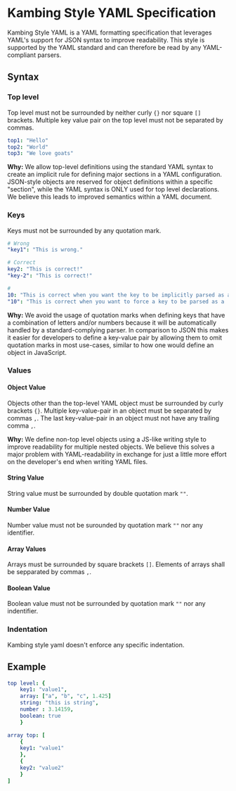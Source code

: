 # Kambing Style YAML Specification

Kambing Style YAML is a YAML formatting specification that leverages YAML's support for JSON syntax to improve readability. 
This style is supported by the YAML standard and can therefore be read by any YAML-compliant parsers.

## Syntax

### Top level

Top level must not be surrounded by neither curly `{}` nor square `[]` brackets.
Multiple key value pair on the top level must not be separated by commas.

```yaml
top1: "Hello"
top2: "World"
top3: "We love goats"
```
**Why:** We allow top-level definitions using the standard YAML syntax to create an implicit rule for defining major sections in a YAML configuration. JSON-style objects are reserved for object definitions within a specific "section", while the YAML syntax is ONLY used for top level declarations. We believe this leads to improved semantics within a YAML document.

### Keys

Keys must not be surrounded by any quotation mark.
```yaml
# Wrong
"key1": "This is wrong."

# Correct
key2: "This is correct!"
"key-2": "This is correct!"

# 
10: "This is correct when you want the key to be implicitly parsed as a 'fixnum'"
"10": "This is correct when you want to force a key to be parsed as a 'string' instead of a 'fixnum'"
```

**Why:** We avoid the usage of quotation marks when defining keys that have a combination of letters and/or numbers because it will be automatically handled by a standard-complying parser. In comparison to JSON this makes it easier for developers to define a key-value pair by allowing them to omit quotation marks in most use-cases, similar to how one would define an object in JavaScript.

### Values

#### Object Value

Objects other than the top-level YAML object must be surrounded by curly brackets `{}`.
Multiple key-value-pair in an object must be separated by commas `,`.
The last key-value-pair in an object must not have any trailing comma `,`.

**Why:** We define non-top level objects using a JS-like writing style to improve readability for multiple nested objects. We believe this solves a major problem with YAML-readability in exchange for just a little more effort on the developer's end when writing YAML files.

#### String Value

String value must be surrounded by double quotation mark `""`.

#### Number Value

Number value must not be surounded by quotation mark `""` nor any identifier.

#### Array Values

Arrays must be surrounded by square brackets `[]`. Elements of arrays shall be sepparated by commas `,`.

#### Boolean Value

Boolean value must not be surrounded by quotation mark `""` nor any indentifier.

### Indentation
Kambing style yaml doesn't enforce any specific indentation.

## Example

```yaml
top level: {
    key1: "value1",
    array: ["a", "b", "c", 1.425]
    string: "this is string",
    number : 3.14159,
    boolean: true
    }

array top: [
    {
    key1: "value1"
    },
    {
    key2: "value2"
    }
]
```
